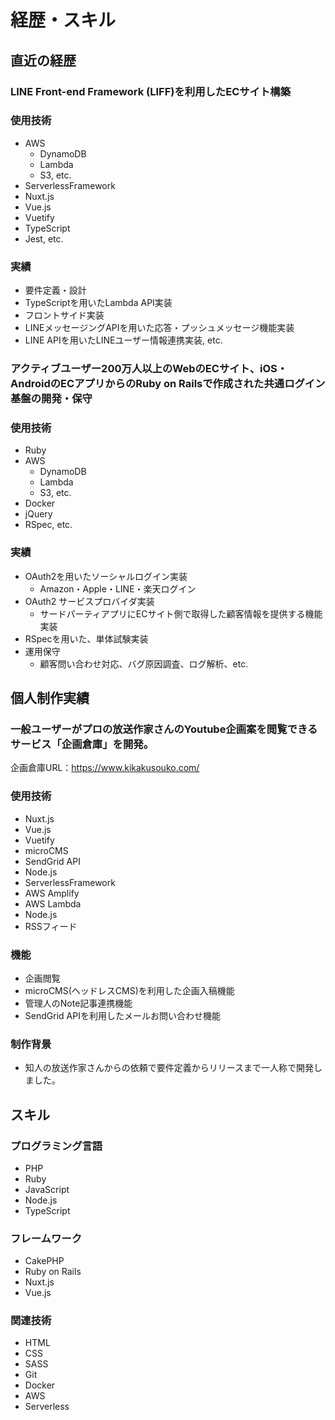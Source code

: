 # 経歴・スキル

## 直近の経歴

### LINE Front-end Framework (LIFF)を利用したECサイト構築
### 使用技術

* AWS
  * DynamoDB
  * Lambda
  * S3, etc.
* ServerlessFramework
* Nuxt.js
* Vue.js
* Vuetify
* TypeScript
* Jest, etc.

### 実績

* 要件定義・設計
* TypeScriptを用いたLambda API実装
* フロントサイド実装
* LINEメッセージングAPIを用いた応答・プッシュメッセージ機能実装
* LINE APIを用いたLINEユーザー情報連携実装, etc.
### アクティブユーザー200万人以上のWebのECサイト、iOS・AndroidのECアプリからのRuby on Railsで作成された共通ログイン基盤の開発・保守

### 使用技術

* Ruby
* AWS
  * DynamoDB
  * Lambda
  * S3, etc.
* Docker
* jQuery
* RSpec, etc.
### 実績

* OAuth2を用いたソーシャルログイン実装
  * Amazon・Apple・LINE・楽天ログイン
* OAuth2 サービスプロバイダ実装
  * サードパーティアプリにECサイト側で取得した顧客情報を提供する機能実装
* RSpecを用いた、単体試験実装
* 運用保守
  * 顧客問い合わせ対応、バグ原因調査、ログ解析、etc.

## 個人制作実績

### 一般ユーザーがプロの放送作家さんのYoutube企画案を閲覧できるサービス「企画倉庫」を開発。

企画倉庫URL：https://www.kikakusouko.com/

### 使用技術

* Nuxt.js
* Vue.js
* Vuetify
* microCMS
* SendGrid API
* Node.js
* ServerlessFramework
* AWS Amplify
* AWS Lambda
* Node.js
* RSSフィード

### 機能

* 企画閲覧
* microCMS(ヘッドレスCMS)を利用した企画入稿機能
* 管理人のNote記事連携機能
* SendGrid APIを利用したメールお問い合わせ機能

### 制作背景

* 知人の放送作家さんからの依頼で要件定義からリリースまで一人称で開発しました。

## スキル

### プログラミング言語

* PHP
* Ruby
* JavaScript
* Node.js
* TypeScript

### フレームワーク

* CakePHP
* Ruby on Rails
* Nuxt.js
* Vue.js

### 関連技術

* HTML
* CSS
* SASS
* Git
* Docker
* AWS
* Serverless
